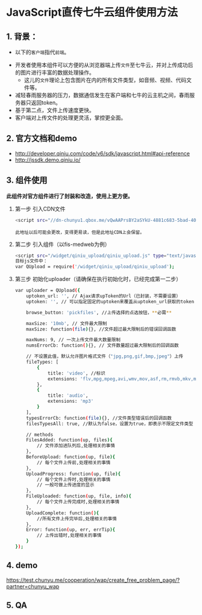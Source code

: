 # JavaScript直传七牛云组件使用方法

## 1. 背景：
* 以下的`客户端`指代`前端`。
- 开发者使用本组件可以方便的从浏览器端上传`文件`至七牛云，并对上传成功后的图片进行丰富的数据处理操作。
    * 这儿的`文件`理论上包含图片在内的所有文件类型，如音频、视频、代码文件等。
- 减轻春雨服务器的压力，数据通信发生在客户端和七牛的云主机之间，春雨服务器只返回token。
- 基于第二点，文件上传速度更快。
- 客户端对上传文件的处理更灵活，掌控更全面。

## 2. 官方文档和demo
- http://developer.qiniu.com/code/v6/sdk/javascript.html#api-reference
- http://jssdk.demo.qiniu.io/

## 3. 组件使用
**此组件对官方组件进行了封装和改造，使用上更方便。**

1. 第一步
    引入CDN文件

    ```bash
    <script src="//dn-chunyu1.qbox.me/vQwAAPrsBY2aSYkU-4881c683-5bad-4001-85a8-3cb816c2e017.js">
    ```
    `此地址以后可能会更改，变得更易读，但是此地址CDN上会保留。`
2. 第二步
    引入组件（以fis-medweb为例）

    ```bash
    <script src="/widget/qiniu_upload/qiniu_upload.js" type="text/javascript"></script>
    目标js文件中：
    var QUpload = require('/widget/qiniu_upload/qiniu_upload');
    ```
3. 第三步
    初始化uploader（请确保在执行初始化时，已经完成第一二步）
    ```bash
    var uploader = QUpload({
        uptoken_url: '', // Ajax请求upToken的Url（已封装，不需要设置）
        uptoken: '', // 可以指定固定的uptoken来覆盖从uptoken_url获取的token（一般不需要设置）

        browse_button: 'pickfiles', //上传选择的点选按钮，**必需**

        maxSize: '10mb', // 文件最大限制
        maxSize: function(file){}, //文件超过最大限制后的错误回调函数

        maxNums: 9, // 一次上传文件最大数量限制
        numsErrorCb: function(){}, // 文件数量超过最大限制后的回调函数

        // 不设置此值，默认允许图片格式文件（"jpg,png,gif,bmp,jpeg"）上传
        fileTypes: [
            {
                title: 'video', //标识
                extensions: 'flv,mpg,mpeg,avi,wmv,mov,asf,rm,rmvb,mkv,m4v,mp4'
            },
            {
                title: 'audio',
                extensions: 'mp3'
            }
        ],
        typesErrorCb: function(file){}, //文件类型错误后的回调函数
        filesTypesAll: true, //默认为false，设置为true，即表示不限定文件类型

        // methods
        FilesAdded: function(up, files){
            // 文件添加进队列后,处理相关的事情
        },
        BeforeUpload: function(up, file){
            // 每个文件上传前,处理相关的事情
        },
        UploadProgress: function(up, file){
            // 每个文件上传时,处理相关的事情
            // 一般可做上传进度的显示
        },
        FileUploaded: function(up, file, info){
            // 每个文件上传完成时,处理相关的事情
        },
        UploadComplete: function(){
            //所有文件上传完毕后,处理相关的事情
        },
        Error: function(up, err, errTip){
            // 上传出错时,处理相关的事情
        }
    });
    ```

## 4. demo

https://test.chunyu.me/cooperation/wap/create_free_problem_page/?partner=chunyu_wap

## 5. QA
